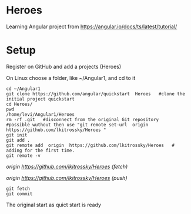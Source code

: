 # Heroes
Learning Angular project from https://angular.io/docs/ts/latest/tutorial/

# Setup
Register on GitHub and add a projects (Heroes) 

On Linux choose a folder, like ~/Angular1,  and cd to it
```
cd ~/Angular1
git clone https://github.com/angular/quickstart  Heroes   #clone the initial project quickstart
cd Heroes/
pwd
/home/levi/Angular1/Heroes
rm -rf .git   #disconnect from the original Git repository  
#possible wuthout then use "git remote set-url  origin  https://github.com/lkitrossky/Heroes "
git init
git add .
git remote add  origin  https://github.com/lkitrossky/Heroes   # adding for the first time.
git remote -v
```
*origin	https://github.com/lkitrossky/Heroes (fetch)*

*origin	https://github.com/lkitrossky/Heroes (push)*
```
git fetch
git commit
```
The original start as quict start is ready
